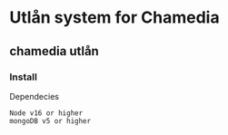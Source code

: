 # Utlån system for Chamedia
## chamedia utlån

### Install 
Dependecies
```
Node v16 or higher
mongoDB v5 or higher
```